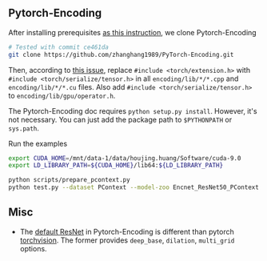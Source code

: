 ## Pytorch-Encoding

After installing prerequisites [as this instruction](Install_Prerequisite_for_Pytorch_Encoding.md), we clone Pytorch-Encoding
```bash
# Tested with commit ce461da
git clone https://github.com/zhanghang1989/PyTorch-Encoding.git
```

Then, according to [this issue](https://github.com/zhanghang1989/PyTorch-Encoding/issues/161), replace `#include <torch/extension.h>` with `#include <torch/serialize/tensor.h>` in all `encoding/lib/*/*.cpp` and `encoding/lib/*/*.cu` files. Also add `#include <torch/serialize/tensor.h>` to `encoding/lib/gpu/operator.h`.

The Pytorch-Encoding doc requires `python setup.py install`. However, it's not necessary. You can just add the package path to `$PYTHONPATH` or `sys.path`.

Run the examples
```bash
export CUDA_HOME=/mnt/data-1/data/houjing.huang/Software/cuda-9.0
export LD_LIBRARY_PATH=${CUDA_HOME}/lib64:${LD_LIBRARY_PATH}

python scripts/prepare_pcontext.py
python test.py --dataset PContext --model-zoo Encnet_ResNet50_PContext --eval
```

## Misc

- The [default ResNet](https://github.com/zhanghang1989/PyTorch-Encoding/blob/ce461dae8d088253dcd9818d2999d4049bce3493/encoding/models/resnet.py) in Pytorch-Encoding is different than pytorch [torchvision](https://github.com/pytorch/vision/blob/98ca260bc834ec94a8143e4b5cfe9516b0b951a2/torchvision/models/resnet.py). The former provides `deep_base`, `dilation`, `multi_grid` options.